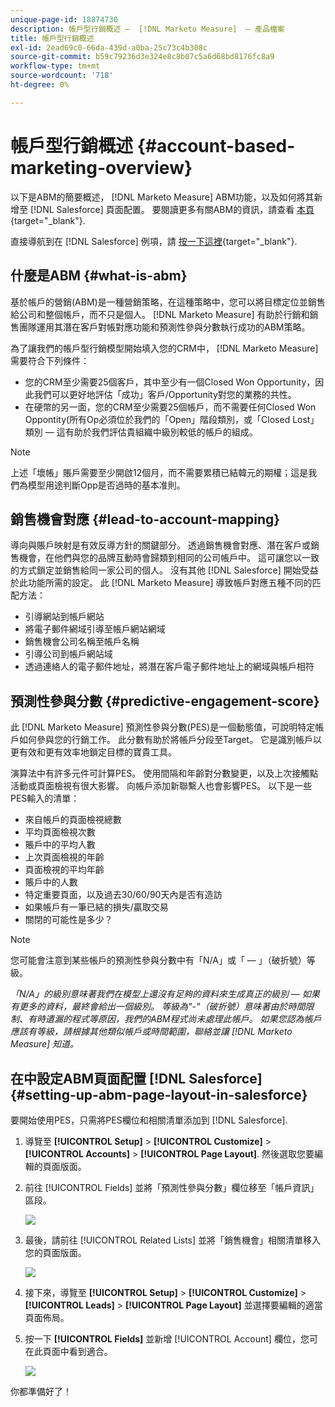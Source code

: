 ```yaml
---
unique-page-id: 18874730
description: 帳戶型行銷概述 —  [!DNL Marketo Measure]  — 產品檔案
title: 帳戶型行銷概述
exl-id: 2ead69c0-66da-439d-a0ba-25c73c4b308c
source-git-commit: b59c79236d3e324e8c8b07c5a6d68bd8176fc8a9
workflow-type: tm+mt
source-wordcount: '718'
ht-degree: 0%

---
```


# 帳戶型行銷概述 {#account-based-marketing-overview}

以下是ABM的簡要概述， [!DNL Marketo Measure] ABM功能，以及如何將其新增至 [!DNL Salesforce] 頁面配置。 要閱讀更多有關ABM的資訊，請查看 [本頁](https://www.marketo.com/account-based-marketing/){target="_blank"}.

直接導航到在 [!DNL Salesforce] 例項，請 [按一下這裡](/help/advanced-marketo-measure-features/account-based-marketing/account-based-marketing-overview.md#setting-up-abm-page-layout-in-salesforce){target="_blank"}.

## 什麼是ABM {#what-is-abm}

基於帳戶的營銷(ABM)是一種營銷策略，在這種策略中，您可以將目標定位並銷售給公司和整個帳戶，而不只是個人。 [!DNL Marketo Measure] 有助於行銷和銷售團隊運用其潛在客戶對帳對應功能和預測性參與分數執行成功的ABM策略。

為了讓我們的帳戶型行銷模型開始填入您的CRM中， [!DNL Marketo Measure] 需要符合下列條件：

* 您的CRM至少需要25個客戶，其中至少有一個Closed Won Opportunity，因此我們可以更好地評估「成功」客戶/Opportunity對您的業務的共性。
* 在硬幣的另一面，您的CRM至少需要25個帳戶，而不需要任何Closed Won Oppontity(所有Op必須位於我們的「Open」階段類別，或「Closed Lost」類別 — 這有助於我們評估貴組織中級別較低的帳戶的組成。

>[!NOTE]
>
>上述「壞帳」賬戶需要至少開啟12個月，而不需要累積已結韓元的期權；這是我們為模型用途判斷Opp是否過時的基本准則。

## 銷售機會對應 {#lead-to-account-mapping}

導向與賬戶映射是有效反導方針的關鍵部分。 透過銷售機會對應、潛在客戶或銷售機會，在他們與您的品牌互動時會歸類到相同的公司帳戶中。 這可讓您以一致的方式鎖定並銷售給同一家公司的個人。 沒有其他 [!DNL Salesforce] 開始受益於此功能所需的設定。 此 [!DNL Marketo Measure] 導致帳戶對應五種不同的匹配方法：

* 引導網站到帳戶網站
* 將電子郵件網域引導至帳戶網站網域
* 銷售機會公司名稱至帳戶名稱
* 引導公司到帳戶網站域
* 透過連絡人的電子郵件地址，將潛在客戶電子郵件地址上的網域與帳戶相符

## 預測性參與分數 {#predictive-engagement-score}

此 [!DNL Marketo Measure] 預測性參與分數(PES)是一個動態值，可說明特定帳戶如何參與您的行銷工作。 此分數有助於將帳戶分段至Target。 它是識別帳戶以更有效和更有效率地鎖定目標的寶貴工具。

演算法中有許多元件可計算PES。 使用間隔和年齡對分數變更，以及上次接觸點活動或頁面檢視有很大影響。 向帳戶添加新聯繫人也會影響PES。 以下是一些PES輸入的清單：

* 來自帳戶的頁面檢視總數
* 平均頁面檢視次數
* 賬戶中的平均人數
* 上次頁面檢視的年齡
* 頁面檢視的平均年齡
* 賬戶中的人數
* 特定重要頁面，以及過去30/60/90天內是否有造訪
* 如果帳戶有一筆已結的損失/贏取交易
* 關閉的可能性是多少？

>[!NOTE]
>
>您可能會注意到某些帳戶的預測性參與分數中有「N/A」或「 — 」（破折號）等級。

_「N/A」的級別意味著我們在模型上還沒有足夠的資料來生成真正的級別 — 如果有更多的資料，最終會給出一個級別。_
_等級為&quot;-&quot;（破折號）意味著由於時間限制、有時遺漏的程式等原因，我們的ABM程式尚未處理此帳戶。 如果您認為帳戶應該有等級，請根據其他類似帳戶或時間範圍，聯絡並讓 [!DNL Marketo Measure] 知道。_

## 在中設定ABM頁面配置 [!DNL Salesforce] {#setting-up-abm-page-layout-in-salesforce}

要開始使用PES，只需將PES欄位和相關清單添加到 [!DNL Salesforce].

1. 導覽至 **[!UICONTROL Setup]** > **[!UICONTROL Customize]** > **[!UICONTROL Accounts]** > **[!UICONTROL Page Layout]**. 然後選取您要編輯的頁面版面。
1. 前往 [!UICONTROL Fields] 並將「預測性參與分數」欄位移至「帳戶資訊」區段。

   ![](assets/1.png)

1. 最後，請前往 [!UICONTROL Related Lists] 並將「銷售機會」相關清單移入您的頁面版面。

   ![](assets/2.png)

1. 接下來，導覽至 **[!UICONTROL Setup]** > **[!UICONTROL Customize]** > **[!UICONTROL Leads]** > **[!UICONTROL Page Layout]** 並選擇要編輯的適當頁面佈局。
1. 按一下 **[!UICONTROL Fields]** 並新增 [!UICONTROL Account] 欄位，您可在此頁面中看到適合。

   ![](assets/3.png)

你都準備好了！

